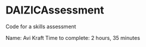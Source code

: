 # DAIZICAssessment

Code for a skills assessment

Name: Avi Kraft
Time to complete: 2 hours, 35 minutes
